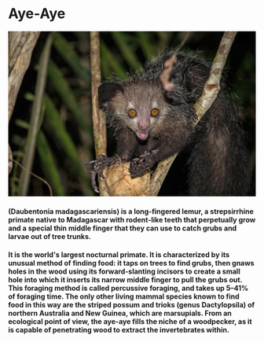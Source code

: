 # Aye-Aye

![Aye-Aye](images/aye-aye.jpg "Aye-Aye")

#### (Daubentonia madagascariensis) is a long-fingered lemur, a strepsirrhine primate native to Madagascar with rodent-like teeth that perpetually grow and a special thin middle finger that they can use to catch grubs and larvae out of tree trunks.

#### It is the world's largest nocturnal primate. It is characterized by its unusual method of finding food: it taps on trees to find grubs, then gnaws holes in the wood using its forward-slanting incisors to create a small hole into which it inserts its narrow middle finger to pull the grubs out. This foraging method is called percussive foraging, and takes up 5–41% of foraging time. The only other living mammal species known to find food in this way are the striped possum and trioks (genus Dactylopsila) of northern Australia and New Guinea, which are marsupials. From an ecological point of view, the aye-aye fills the niche of a woodpecker, as it is capable of penetrating wood to extract the invertebrates within.